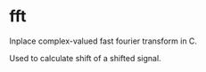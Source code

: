 # fft
Inplace complex-valued fast fourier transform in C.

Used to calculate shift of a shifted signal.
